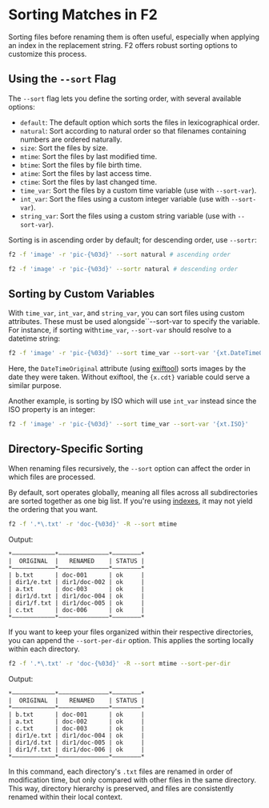 # Sorting Matches in F2

Sorting files before renaming them is often useful, especially when applying an
index in the replacement string. F2 offers robust sorting options to customize
this process.

## Using the `--sort` Flag

The `--sort` flag lets you define the sorting order, with several available
options:

- `default`: The default option which sorts the files in lexicographical order.
- `natural`: Sort according to natural order so that filenames containing
  numbers are ordered naturally.
- `size`: Sort the files by size.
- `mtime`: Sort the files by last modified time.
- `btime`: Sort the files by file birth time.
- `atime`: Sort the files by last access time.
- `ctime`: Sort the files by last changed time.
- `time_var`: Sort the files by a custom time variable (use with `--sort-var`).
- `int_var`: Sort the files using a custom integer variable (use with
  `--sort-var`).
- `string_var`: Sort the files using a custom string variable (use with
  `--sort-var`).

Sorting is in ascending order by default; for descending order, use `--sortr`:

```bash
f2 -f 'image' -r 'pic-{%03d}' --sort natural # ascending order
```

```bash
f2 -f 'image' -r 'pic-{%03d}' --sortr natural # descending order
```

## Sorting by Custom Variables

With `time_var`, `int_var`, and `string_var`, you can sort files using custom
attributes. These must be used
alongside``--sort-var to specify the variable. For instance, if sorting with`time_var`, `--sort-var`
should resolve to a datetime string:

```bash
f2 -f 'image' -r 'pic-{%03d}' --sort time_var --sort-var '{xt.DateTimeOriginal}'
```

Here, the `DateTimeOriginal` attribute (using
[exiftool](/guide/exiftool-variables)) sorts images by the date they were taken.
Without exiftool, the `{x.cdt}` variable could serve a similar purpose.

Another example, is sorting by ISO which will use `int_var` instead since the
ISO property is an integer:

```bash
f2 -f 'image' -r 'pic-{%03d}' --sort time_var --sort-var '{xt.ISO}'
```

## Directory-Specific Sorting

When renaming files recursively, the `--sort` option can affect the order in
which files are processed.

By default, sort operates globally, meaning all files across all subdirectories
are sorted together as one big list. If you're using [indexes](/guide/indexing),
it may not yield the ordering that you want.

```bash
f2 -f '.*\.txt' -r 'doc-{%03d}' -R --sort mtime
```

Output:

```text
*————————————*——————————————*————————*
|  ORIGINAL  |   RENAMED    | STATUS |
*————————————*——————————————*————————*
| b.txt      | doc-001      | ok     |
| dir1/e.txt | dir1/doc-002 | ok     |
| a.txt      | doc-003      | ok     |
| dir1/d.txt | dir1/doc-004 | ok     |
| dir1/f.txt | dir1/doc-005 | ok     |
| c.txt      | doc-006      | ok     |
*————————————*——————————————*————————*
```

If you want to keep your files organized within their respective directories,
you can append the `--sort-per-dir` option. This applies the sorting locally
within each directory.

```bash
f2 -f '.*\.txt' -r 'doc-{%03d}' -R --sort mtime --sort-per-dir
```

Output:

```text
*————————————*——————————————*————————*
|  ORIGINAL  |   RENAMED    | STATUS |
*————————————*——————————————*————————*
| b.txt      | doc-001      | ok     |
| a.txt      | doc-002      | ok     |
| c.txt      | doc-003      | ok     |
| dir1/e.txt | dir1/doc-004 | ok     |
| dir1/d.txt | dir1/doc-005 | ok     |
| dir1/f.txt | dir1/doc-006 | ok     |
*————————————*——————————————*————————*
```

In this command, each directory's `.txt` files are renamed in order of
modification time, but only compared with other files in the same directory.
This way, directory hierarchy is preserved, and files are consistently renamed
within their local context.
